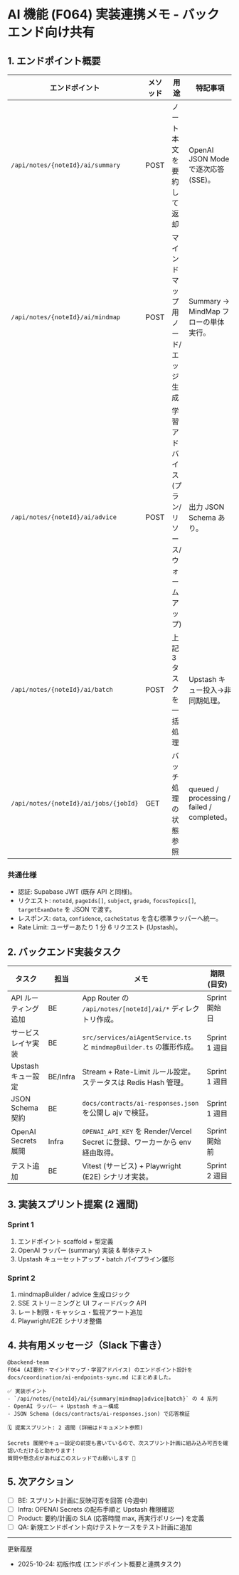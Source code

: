# AI 機能 (F064) 実装連携メモ - バックエンド向け共有

## 1. エンドポイント概要

| エンドポイント | メソッド | 用途 | 特記事項 |
|----------------|----------|------|-----------|
| `/api/notes/{noteId}/ai/summary` | POST | ノート本文を要約して返却 | OpenAI JSON Mode で逐次応答 (SSE)。 |
| `/api/notes/{noteId}/ai/mindmap` | POST | マインドマップ用ノード/エッジ生成 | Summary → MindMap フローの単体実行。 |
| `/api/notes/{noteId}/ai/advice` | POST | 学習アドバイス (プラン/リソース/ウォームアップ) | 出力 JSON Schema あり。 |
| `/api/notes/{noteId}/ai/batch` | POST | 上記 3 タスクを一括処理 | Upstash キュー投入→非同期処理。 |
| `/api/notes/{noteId}/ai/jobs/{jobId}` | GET | バッチ処理の状態参照 | queued / processing / failed / completed。 |

### 共通仕様
- 認証: Supabase JWT (既存 API と同様)。
- リクエスト: `noteId`, `pageIds[]`, `subject`, `grade`, `focusTopics[]`, `targetExamDate` を JSON で渡す。
- レスポンス: `data`, `confidence`, `cacheStatus` を含む標準ラッパーへ統一。
- Rate Limit: ユーザーあたり 1 分 6 リクエスト (Upstash)。

## 2. バックエンド実装タスク

| タスク | 担当 | メモ | 期限(目安) |
|--------|------|------|-------------|
| API ルーティング追加 | BE | App Router の `/api/notes/[noteId]/ai/*` ディレクトリ作成。 | Sprint 開始日 |
| サービスレイヤ実装 | BE | `src/services/aiAgentService.ts` と `mindmapBuilder.ts` の雛形作成。 | Sprint 1 週目 |
| Upstash キュー設定 | BE/Infra | Stream + Rate-Limit ルール設定。ステータスは Redis Hash 管理。 | Sprint 1 週目 |
| JSON Schema 契約 | BE | `docs/contracts/ai-responses.json` を公開し ajv で検証。 | Sprint 1 週目 |
| OpenAI Secrets 展開 | Infra | `OPENAI_API_KEY` を Render/Vercel Secret に登録、ワーカーから env 経由取得。 | Sprint 開始前 |
| テスト追加 | BE | Vitest (サービス) + Playwright (E2E) シナリオ実装。 | Sprint 2 週目 |

## 3. 実装スプリント提案 (2 週間)

### Sprint 1
1. エンドポイント scaffold + 型定義
2. OpenAI ラッパー (summary) 実装 & 単体テスト
3. Upstash キューセットアップ・batch パイプライン雛形

### Sprint 2
1. mindmapBuilder / advice 生成ロジック
2. SSE ストリーミングと UI フィードバック API
3. レート制限・キャッシュ・監視アラート追加
4. Playwright/E2E シナリオ整備

## 4. 共有用メッセージ（Slack 下書き）

```
@backend-team  
F064 (AI要約・マインドマップ・学習アドバイス) のエンドポイント設計を docs/coordination/ai-endpoints-sync.md にまとめました。

✅ 実装ポイント
- `/api/notes/{noteId}/ai/{summary|mindmap|advice|batch}` の 4 系列
- OpenAI ラッパー + Upstash キュー構成
- JSON Schema (docs/contracts/ai-responses.json) で応答検証

🗓️ 提案スプリント: 2 週間 (詳細はドキュメント参照)

Secrets 展開やキュー設定の前提も書いているので、次スプリント計画に組み込み可否を確認いただけると助かります！  
質問や懸念点があればこのスレッドでお願いします 🙏
```

## 5. 次アクション
- [ ] BE: スプリント計画に反映可否を回答 (今週中)
- [ ] Infra: OPENAI Secrets の配布手順と Upstash 権限確認
- [ ] Product: 要約/計画の SLA (応答時間 max, 再実行ポリシー) を定義
- [ ] QA: 新規エンドポイント向けテストケースをテスト計画に追加

---

更新履歴  
- 2025-10-24: 初版作成 (エンドポイント概要と連携タスク)
